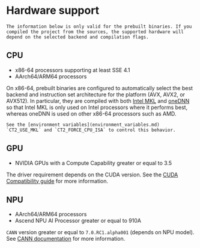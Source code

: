 # Hardware support

```{attention}
The information below is only valid for the prebuilt binaries. If you compiled the project from the sources, the supported hardware will depend on the selected backend and compilation flags.
```

## CPU

* x86-64 processors supporting at least SSE 4.1
* AArch64/ARM64 processors

On x86-64, prebuilt binaries are configured to automatically select the best backend and instruction set architecture for the platform (AVX, AVX2, or AVX512). In particular, they are compiled with both [Intel MKL](https://software.intel.com/en-us/mkl) and [oneDNN](https://github.com/oneapi-src/oneDNN) so that Intel MKL is only used on Intel processors where it performs best, whereas oneDNN is used on other x86-64 processors such as AMD.

```{tip}
See the [environment variables](environment_variables.md) `CT2_USE_MKL` and `CT2_FORCE_CPU_ISA` to control this behavior.
```

## GPU

* NVIDIA GPUs with a Compute Capability greater or equal to 3.5

The driver requirement depends on the CUDA version. See the [CUDA Compatibility guide](https://docs.nvidia.com/deploy/cuda-compatibility/index.html) for more information.

## NPU

* AArch64/ARM64 processors
* Ascend NPU AI Processor greater or equal to 910A

`CANN` version greater or equal to `7.0.RC1.alpha001` (depends on NPU model). See [CANN documentation](https://support.huawei.com/enterprise/en/ascend-computing/cann-pid-251168373) for more information.
